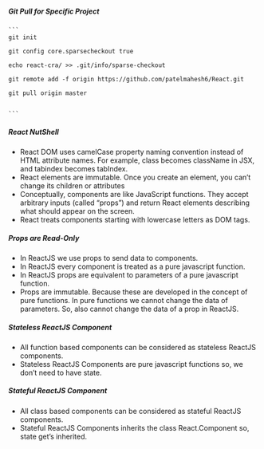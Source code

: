 
 ##### Git Pull  for Specific Project 
	```
	git init

	git config core.sparsecheckout true

	echo react-cra/ >> .git/info/sparse-checkout

	git remote add -f origin https://github.com/patelmahesh6/React.git

	git pull origin master


	```



 ##### React NutShell

 * React DOM uses camelCase property naming convention instead of HTML attribute names.
   For example, class becomes className in JSX, and tabindex becomes tabIndex.
 * React elements are immutable. Once you create an element, you can’t change its children or attributes
 * Conceptually, components are like JavaScript functions. They accept arbitrary inputs (called “props”) and return React elements describing what should appear on the screen.
 * React treats components starting with lowercase letters as DOM tags. 

 ##### Props are Read-Only
 * In ReactJS we use props to send data to components.
 * In ReactJS every component is treated as a pure javascript function.
 * In ReactJS props are equivalent to parameters of a pure javascript function.
 * Props are immutable. Because these are developed in the concept of pure functions. In pure functions we cannot change the data of parameters. So, also cannot change the data of a prop in ReactJS.

 ##### Stateless ReactJS Component
 * All function based components can be considered as stateless ReactJS components.
 * Stateless ReactJS Components are pure javascript functions so, we don’t need to have state.


 ##### Stateful ReactJS Component
 * All class based components can be considered as stateful ReactJS components.
 * Stateful ReactJS Components inherits the class React.Component so, state get’s inherited.
